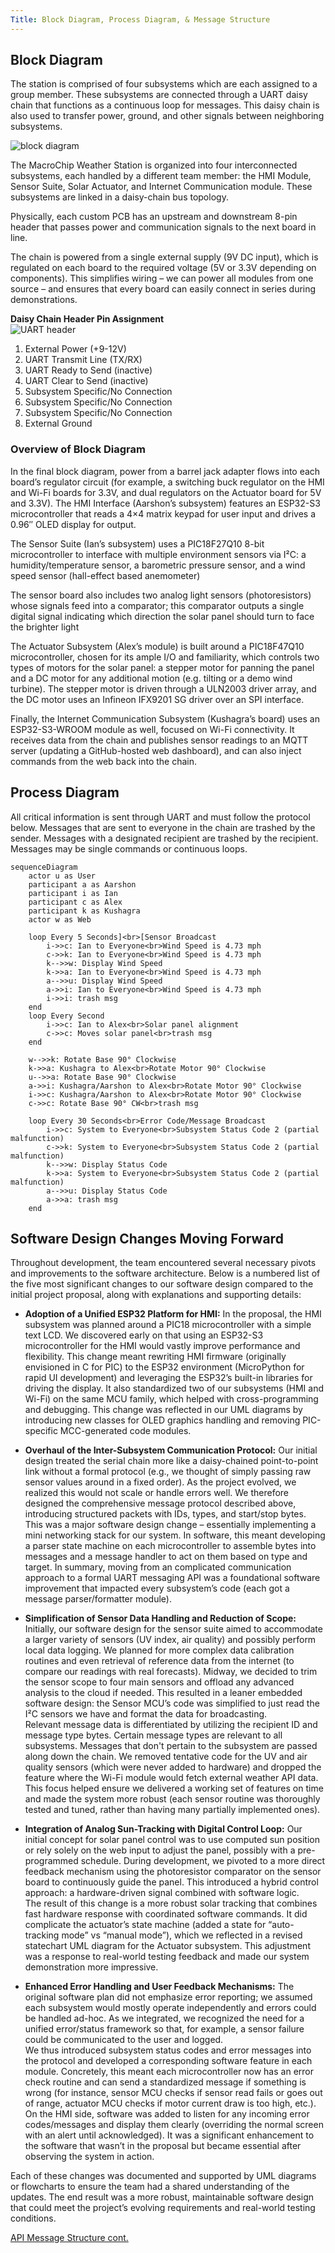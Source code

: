 ```yaml
---
Title: Block Diagram, Process Diagram, & Message Structure
---
```


## Block Diagram

The station is comprised of four subsystems which are each assigned to a group member. These subsystems are connected through a UART daisy chain that functions as a continuous loop for messages. This daisy chain is also used to transfer power, ground, and other signals between neighboring subsystems.

![block diagram](./assets/images/block.png)

The MacroChip Weather Station is organized into four interconnected subsystems, each handled by a different team member: the HMI Module, Sensor Suite, Solar Actuator, and Internet Communication module. These subsystems are linked in a daisy-chain bus topology.

Physically, each custom PCB has an upstream and downstream 8-pin header that passes power and communication signals to the next board in line.

The chain is powered from a single external supply (9V DC input), which is regulated on each board to the required voltage (5V or 3.3V depending on components). This simplifies wiring – we can power all modules from one source – and ensures that every board can easily connect in series during demonstrations.

**Daisy Chain Header Pin Assignment**  
![UART header](./assets/images/uart.png)

1. External Power (+9-12V)
2. UART Transmit Line (TX/RX)
3. UART Ready to Send (inactive)
4. UART Clear to Send (inactive)
5. Subsystem Specific/No Connection
6. Subsystem Specific/No Connection
7. Subsystem Specific/No Connection
8. External Ground

### Overview of Block Diagram

In the final block diagram, power from a barrel jack adapter flows into each board’s regulator circuit (for example, a switching buck regulator on the HMI and Wi-Fi boards for 3.3V, and dual regulators on the Actuator board for 5V and 3.3V). The HMI Interface (Aarshon’s subsystem) features an ESP32-S3 microcontroller that reads a 4×4 matrix keypad for user input and drives a 0.96″ OLED display for output.

The Sensor Suite (Ian’s subsystem) uses a PIC18F27Q10 8-bit microcontroller to interface with multiple environment sensors via I²C: a humidity/temperature sensor, a barometric pressure sensor, and a wind speed sensor (hall-effect based anemometer)

The sensor board also includes two analog light sensors (photoresistors) whose signals feed into a comparator; this comparator outputs a single digital signal indicating which direction the solar panel should turn to face the brighter light

The Actuator Subsystem (Alex’s module) is built around a PIC18F47Q10 microcontroller, chosen for its ample I/O and familiarity, which controls two types of motors for the solar panel: a stepper motor for panning the panel and a DC motor for any additional motion (e.g. tilting or a demo wind turbine). The stepper motor is driven through a ULN2003 driver array, and the DC motor uses an Infineon IFX9201 SG driver over an SPI interface.

Finally, the Internet Communication Subsystem (Kushagra’s board) uses an ESP32-S3-WROOM module as well, focused on Wi-Fi connectivity. It receives data from the chain and publishes sensor readings to an MQTT server (updating a GitHub-hosted web dashboard), and can also inject commands from the web back into the chain.

## Process Diagram

All critical information is sent through UART and must follow the protocol below. Messages that are sent to everyone in the chain are trashed by the sender. Messages with a designated recipient are trashed by the recipient. Messages may be single commands or continuous loops.  

``` mermaid
sequenceDiagram
    actor u as User
    participant a as Aarshon
    participant i as Ian
    participant c as Alex
    participant k as Kushagra
    actor w as Web

    loop Every 5 Seconds]<br>[Sensor Broadcast
        i->>c: Ian to Everyone<br>Wind Speed is 4.73 mph
        c->>k: Ian to Everyone<br>Wind Speed is 4.73 mph
        k-->>w: Display Wind Speed
        k->>a: Ian to Everyone<br>Wind Speed is 4.73 mph
        a-->>u: Display Wind Speed
        a->>i: Ian to Everyone<br>Wind Speed is 4.73 mph
        i->>i: trash msg
    end
    loop Every Second
        i->>c: Ian to Alex<br>Solar panel alignment
        c->>c: Moves solar panel<br>trash msg
    end

    w-->>k: Rotate Base 90° Clockwise
    k->>a: Kushagra to Alex<br>Rotate Motor 90° Clockwise
    u-->>a: Rotate Base 90° Clockwise
    a->>i: Kushagra/Aarshon to Alex<br>Rotate Motor 90° Clockwise
    i->>c: Kushagra/Aarshon to Alex<br>Rotate Motor 90° Clockwise
    c->>c: Rotate Base 90° CW<br>trash msg
    
    loop Every 30 Seconds<br>Error Code/Message Broadcast
        i->>c: System to Everyone<br>Subsystem Status Code 2 (partial malfunction)
        c->>k: System to Everyone<br>Subsystem Status Code 2 (partial malfunction)
        k-->>w: Display Status Code
        k->>a: System to Everyone<br>Subsystem Status Code 2 (partial malfunction)
        a-->>u: Display Status Code
        a->>a: trash msg
    end
```

## Software Design Changes Moving Forward

Throughout development, the team encountered several necessary pivots and improvements to the software architecture. Below is a numbered list of the five most significant changes to our software design compared to the initial project proposal, along with explanations and supporting details:

- **Adoption of a Unified ESP32 Platform for HMI:** In the proposal, the HMI subsystem was planned around a PIC18 microcontroller with a simple text LCD. We discovered early on that using an ESP32-S3 microcontroller for the HMI would vastly improve performance and flexibility. This change meant rewriting HMI firmware (originally envisioned in C for PIC) to the ESP32 environment (MicroPython for rapid UI development) and leveraging the ESP32’s built-in libraries for driving the display.  It also standardized two of our subsystems (HMI and Wi-Fi) on the same MCU family, which helped with cross-programming and debugging. This change was reflected in our UML diagrams by introducing new classes for OLED graphics handling and removing PIC-specific MCC-generated code modules.
  
- **Overhaul of the Inter-Subsystem Communication Protocol:** Our initial design treated the serial chain more like a daisy-chained point-to-point link without a formal protocol (e.g., we thought of simply passing raw sensor values around in a fixed order). As the project evolved, we realized this would not scale or handle errors well. We therefore designed the comprehensive message protocol described above, introducing structured packets with IDs, types, and start/stop bytes. This was a major software design change – essentially implementing a mini networking stack for our system. In software, this meant developing a parser state machine on each microcontroller to assemble bytes into messages and a message handler to act on them based on type and target. In summary, moving from an complicated communication approach to a formal UART messaging API was a foundational software improvement that impacted every subsystem’s code (each got a message parser/formatter module).
  
- **Simplification of Sensor Data Handling and Reduction of Scope:** Initially, our software design for the sensor suite aimed to accommodate a larger variety of sensors (UV index, air quality) and possibly perform local data logging. We planned for more complex data calibration routines and even retrieval of reference data from the internet (to compare our readings with real forecasts). Midway, we decided to trim the sensor scope to four main sensors and offload any advanced analysis to the cloud if needed. This resulted in a leaner embedded software design: the Sensor MCU’s code was simplified to just read the I²C sensors we have and format the data for broadcasting.  
Relevant message data is differentiated by utilizing the recipient ID and message type bytes. Certain message types are relevant to all subsystems. Messages that don't pertain to the subsystem are passed along down the chain. We removed tentative code for the UV and air quality sensors (which were never added to hardware) and dropped the feature where the Wi-Fi module would fetch external weather API data.  
This focus helped ensure we delivered a working set of features on time and made the system more robust (each sensor routine was thoroughly tested and tuned, rather than having many partially implemented ones).

- **Integration of Analog Sun-Tracking with Digital Control Loop:** Our initial concept for solar panel control was to use computed sun position or rely solely on the web input to adjust the panel, possibly with a pre-programmed schedule. During development, we pivoted to a more direct feedback mechanism using the photoresistor comparator on the sensor board to continuously guide the panel. This introduced a hybrid control approach: a hardware-driven signal combined with software logic.  
The result of this change is a more robust solar tracking that combines fast hardware response with coordinated software commands. It did complicate the actuator’s state machine (added a state for “auto-tracking mode” vs “manual mode”), which we reflected in a revised statechart UML diagram for the Actuator subsystem. This adjustment was a response to real-world testing feedback and made our system demonstration more impressive.

- **Enhanced Error Handling and User Feedback Mechanisms:** The original software plan did not emphasize error reporting; we assumed each subsystem would mostly operate independently and errors could be handled ad-hoc. As we integrated, we recognized the need for a unified error/status framework so that, for example, a sensor failure could be communicated to the user and logged.  
We thus introduced subsystem status codes and error messages into the protocol and developed a corresponding software feature in each module. Concretely, this meant each microcontroller now has an error check routine and can send a standardized message if something is wrong (for instance, sensor MCU checks if sensor read fails or goes out of range, actuator MCU checks if motor current draw is too high, etc.).  
On the HMI side, software was added to listen for any incoming error codes/messages and display them clearly (overriding the normal screen with an alert until acknowledged). It was a significant enhancement to the software that wasn’t in the proposal but became essential after observing the system in action.

Each of these changes was documented and supported by UML diagrams or flowcharts to ensure the team had a shared understanding of the updates. The end result was a more robust, maintainable software design that could meet the project’s evolving requirements and real-world testing conditions.

[API Message Structure cont.](./api.md)
